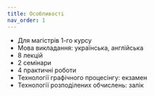 ```yaml
---
title: Особливостi
nav_order: 1
---
```


- Для магiстрiв 1-го курсу
- Мова викладання: українська, англiйська
- 8 лекцій
- 2 семінари
- 4 практичнi роботи
- Технології графічного процесінгу: екзамен
- Технології розподілених обчислень: залік



